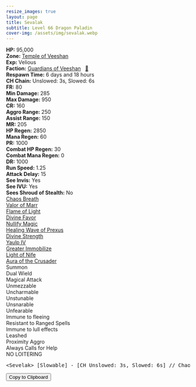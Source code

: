 ```yaml
---
resize_images: true
layout: page
title: Sevalak
subtitle: Level 66 Dragon Paladin
cover-img: /assets/img/sevalak.webp
---
```


<div class="info-section">
<div class="info-item"><strong>HP:</strong> 95,000</div>
<div class="info-item"><strong>Zone:</strong> <a href="https://www.pqdi.cc/zone/124" target="_blank">Temple of Veeshan</a></div>
<div class="info-item"><strong>Exp:</strong> Velious</div>
<div class="info-item"><strong>Faction:</strong> <a href="https://www.pqdi.cc/faction/467" target="_blank">Guardians of Veeshan</a>&nbsp;&nbsp;&nbsp;<a href="https://www.pqdi.cc/npc/124004" target="_blank" title="View NPC on PQDI">🔗</a></div>
</div>

<div class="info-lockout">
<div class="info-lockoutitem"><strong>Respawn Time:</strong> 6 days and 18 hours</div>
<div class="info-lockoutitem"><strong>CH Chain:</strong> Unslowed: 3s, Slowed: 6s</div>
</div>

<div class="stats-grid">
<div class="stats-row">
<div class="stats-cell"><strong>FR:</strong> 80</div>
<div class="stats-cell"><strong>Min Damage:</strong> 285</div>
<div class="stats-cell"><strong>Max Damage:</strong> 950</div>
</div>
<div class="stats-row">
<div class="stats-cell"><strong>CR:</strong> 160</div>
<div class="stats-cell"><strong>Aggro Range:</strong> 250</div>
<div class="stats-cell"><strong>Assist Range:</strong> 150</div>
</div>
<div class="stats-row">
<div class="stats-cell"><strong>MR:</strong> 205</div>
<div class="stats-cell"><strong>HP Regen:</strong> 2850</div>
<div class="stats-cell"><strong>Mana Regen:</strong> 60</div>
</div>
<div class="stats-row">
<div class="stats-cell"><strong>PR:</strong> 1000</div>
<div class="stats-cell"><strong>Combat HP Regen:</strong> 30</div>
<div class="stats-cell"><strong>Combat Mana Regen:</strong> 0</div>
</div>
<div class="stats-row">
<div class="stats-cell"><strong>DR:</strong> 1000</div>
<div class="stats-cell"><strong>Run Speed:</strong> 1.25</div>
<div class="stats-cell"><strong>Attack Delay:</strong> 15</div>
</div>
<div class="stats-row">
<div class="stats-cell"><strong>See Invis:</strong> Yes</div>
<div class="stats-cell"><strong>See IVU:</strong> Yes</div>
<div class="stats-cell"><strong>Sees Shroud of Stealth:</strong> No</div>
</div>
</div>

<div class="spell-grid">
<div class="spell-cell"><a href="https://www.pqdi.cc/spell/835" target="_blank">Chaos Breath</a></div>
<div class="spell-cell"><a href="https://www.pqdi.cc/spell/2585" target="_blank">Valor of Marr</a></div>
<div class="spell-cell"><a href="https://www.pqdi.cc/spell/1454" target="_blank">Flame of Light</a></div>
<div class="spell-cell"><a href="https://www.pqdi.cc/spell/1743" target="_blank">Divine Favor</a></div>
<div class="spell-cell"><a href="https://www.pqdi.cc/spell/49" target="_blank">Nullify Magic</a></div>
<div class="spell-cell"><a href="https://www.pqdi.cc/spell/2589" target="_blank">Healing Wave of Prexus</a></div>
<div class="spell-cell"><a href="https://www.pqdi.cc/spell/1456" target="_blank">Divine Strength</a></div>
<div class="spell-cell"><a href="https://www.pqdi.cc/spell/1534" target="_blank">Yaulp IV</a></div>
<div class="spell-cell"><a href="https://www.pqdi.cc/spell/3195" target="_blank">Greater Immobilize</a></div>
<div class="spell-cell"><a href="https://www.pqdi.cc/spell/3430" target="_blank">Light of Nife</a></div>
<div class="spell-cell"><a href="https://www.pqdi.cc/spell/3247" target="_blank">Aura of the Crusader</a></div>
</div>

<div class="ability-grid">
<div class="ability-cell">Summon</div>
<div class="ability-cell">Dual Wield</div>
<div class="ability-cell">Magical Attack</div>
<div class="ability-cell">Unmezzable</div>
<div class="ability-cell">Uncharmable</div>
<div class="ability-cell">Unstunable</div>
<div class="ability-cell">Unsnarable</div>
<div class="ability-cell">Unfearable</div>
<div class="ability-cell">Immune to fleeing</div>
<div class="ability-cell">Resistant to Ranged Spells</div>
<div class="ability-cell">Immune to lull effects</div>
<div class="ability-cell">Leashed</div>
<div class="ability-cell">Proximity Aggro</div>
<div class="ability-cell">Always Calls for Help</div>
<div class="ability-cell">NO LOITERING</div>
</div>

<div class="copy-text-container"><pre class="copy-text-content" id="copy-box">&lt;Sevelak&gt; [Slowable] - [CH Unslowed: 3s, Slowed: 6s] // Chaos Breath (targeted AOE, MR, -150, 12s CD): 1200 dmg + gravity flux</pre><button class="copy-button" onclick="copyText('copy-box')">Copy to Clipboard</button></div>